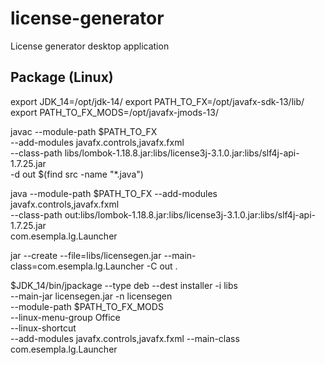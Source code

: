 # license-generator

License generator desktop application

## Package (Linux)

export JDK_14=/opt/jdk-14/
export PATH_TO_FX=/opt/javafx-sdk-13/lib/
export PATH_TO_FX_MODS=/opt/javafx-jmods-13/

javac --module-path $PATH_TO_FX \
    --add-modules javafx.controls,javafx.fxml \
    --class-path libs/lombok-1.18.8.jar:libs/license3j-3.1.0.jar:libs/slf4j-api-1.7.25.jar \
    -d out $(find src -name "*.java")

java --module-path $PATH_TO_FX --add-modules javafx.controls,javafx.fxml \
    --class-path out:libs/lombok-1.18.8.jar:libs/license3j-3.1.0.jar:libs/slf4j-api-1.7.25.jar \
    com.esempla.lg.Launcher

jar --create --file=libs/licensegen.jar --main-class=com.esempla.lg.Launcher -C out .

$JDK_14/bin/jpackage --type deb --dest installer -i libs \
    --main-jar licensegen.jar -n licensegen \
    --module-path $PATH_TO_FX_MODS \
    --linux-menu-group Office \
    --linux-shortcut \
    --add-modules javafx.controls,javafx.fxml --main-class com.esempla.lg.Launcher